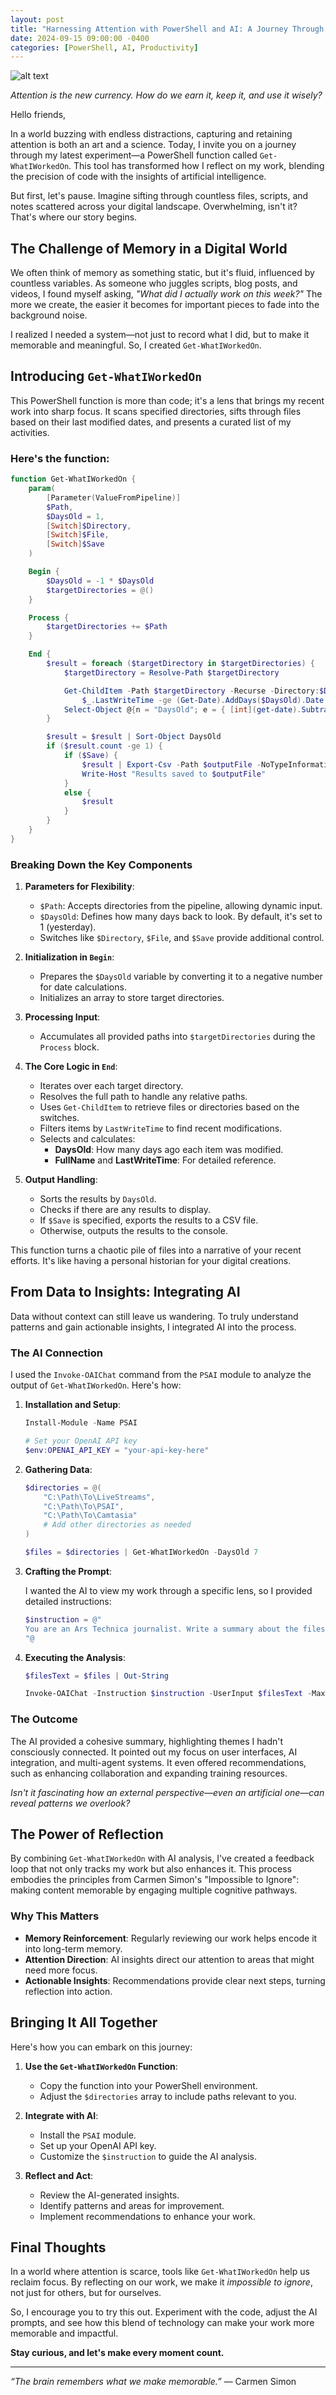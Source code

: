 ```yaml
---
layout: post
title: "Harnessing Attention with PowerShell and AI: A Journey Through 'Get-WhatIWorkedOn'"
date: 2024-09-15 09:00:00 -0400
categories: [PowerShell, AI, Productivity]
---
```


![alt text](/images/posts/Get-WhatIWorkedOn.png)

*Attention is the new currency. How do we earn it, keep it, and use it wisely?*

Hello friends,

In a world buzzing with endless distractions, capturing and retaining attention is both an art and a science. Today, I invite you on a journey through my latest experiment—a PowerShell function called `Get-WhatIWorkedOn`. This tool has transformed how I reflect on my work, blending the precision of code with the insights of artificial intelligence.

But first, let's pause. Imagine sifting through countless files, scripts, and notes scattered across your digital landscape. Overwhelming, isn't it? That's where our story begins.

## The Challenge of Memory in a Digital World

We often think of memory as something static, but it's fluid, influenced by countless variables. As someone who juggles scripts, blog posts, and videos, I found myself asking, *"What did I actually work on this week?"* The more we create, the easier it becomes for important pieces to fade into the background noise.

I realized I needed a system—not just to record what I did, but to make it memorable and meaningful. So, I created `Get-WhatIWorkedOn`.

## Introducing `Get-WhatIWorkedOn`

This PowerShell function is more than code; it's a lens that brings my recent work into sharp focus. It scans specified directories, sifts through files based on their last modified dates, and presents a curated list of my activities.

### Here's the function:

```powershell
function Get-WhatIWorkedOn {
    param(
        [Parameter(ValueFromPipeline)]
        $Path,
        $DaysOld = 1,
        [Switch]$Directory,
        [Switch]$File,
        [Switch]$Save
    )

    Begin {
        $DaysOld = -1 * $DaysOld
        $targetDirectories = @()
    }

    Process {
        $targetDirectories += $Path
    }

    End {
        $result = foreach ($targetDirectory in $targetDirectories) {
            $targetDirectory = Resolve-Path $targetDirectory

            Get-ChildItem -Path $targetDirectory -Recurse -Directory:$Directory -File:$File | Where-Object { 
                $_.LastWriteTime -ge (Get-Date).AddDays($DaysOld).Date } | 
            Select-Object @{n = "DaysOld"; e = { [int](get-date).Subtract($_.LastWriteTime).TotalDays } }, fullname, LastWriteTime 
        }

        $result = $result | Sort-Object DaysOld
        if ($result.count -ge 1) {
            if ($Save) {
                $result | Export-Csv -Path $outputFile -NoTypeInformation
                Write-Host "Results saved to $outputFile"
            }
            else {
                $result 
            }
        }
    }  
}
```

### Breaking Down the Key Components

1. **Parameters for Flexibility**:
   - `$Path`: Accepts directories from the pipeline, allowing dynamic input.
   - `$DaysOld`: Defines how many days back to look. By default, it's set to 1 (yesterday).
   - Switches like `$Directory`, `$File`, and `$Save` provide additional control.

2. **Initialization in `Begin`**:
   - Prepares the `$DaysOld` variable by converting it to a negative number for date calculations.
   - Initializes an array to store target directories.

3. **Processing Input**:
   - Accumulates all provided paths into `$targetDirectories` during the `Process` block.

4. **The Core Logic in `End`**:
   - Iterates over each target directory.
   - Resolves the full path to handle any relative paths.
   - Uses `Get-ChildItem` to retrieve files or directories based on the switches.
   - Filters items by `LastWriteTime` to find recent modifications.
   - Selects and calculates:
     - **DaysOld**: How many days ago each item was modified.
     - **FullName** and **LastWriteTime**: For detailed reference.

5. **Output Handling**:
   - Sorts the results by `DaysOld`.
   - Checks if there are any results to display.
   - If `$Save` is specified, exports the results to a CSV file.
   - Otherwise, outputs the results to the console.

This function turns a chaotic pile of files into a narrative of your recent efforts. It's like having a personal historian for your digital creations.

## From Data to Insights: Integrating AI

Data without context can still leave us wandering. To truly understand patterns and gain actionable insights, I integrated AI into the process.

### The AI Connection

I used the `Invoke-OAIChat` command from the `PSAI` module to analyze the output of `Get-WhatIWorkedOn`. Here's how:

1. **Installation and Setup**:

   ```powershell
   Install-Module -Name PSAI

   # Set your OpenAI API key
   $env:OPENAI_API_KEY = "your-api-key-here"
   ```

2. **Gathering Data**:

   ```powershell
   $directories = @(
       "C:\Path\To\LiveStreams",
       "C:\Path\To\PSAI",
       "C:\Path\To\Camtasia"
       # Add other directories as needed
   )

   $files = $directories | Get-WhatIWorkedOn -DaysOld 7
   ```

3. **Crafting the Prompt**:

   I wanted the AI to view my work through a specific lens, so I provided detailed instructions:

   ```powershell
   $instruction = @"
   You are an Ars Technica journalist. Write a summary about the files worked on. The names of the files are good indications of what was worked on. Look at the files worked on in the similar time frame and see if you can distill a connection. If possible, make recommendations for future work.
   "@
   ```

4. **Executing the Analysis**:

   ```powershell
   $filesText = $files | Out-String

   Invoke-OAIChat -Instruction $instruction -UserInput $filesText -MaxTokens 1024 -Temperature 0.7 | Out-File -FilePath "C:\Path\To\Analysis.md"
   ```

### The Outcome

The AI provided a cohesive summary, highlighting themes I hadn't consciously connected. It pointed out my focus on user interfaces, AI integration, and multi-agent systems. It even offered recommendations, such as enhancing collaboration and expanding training resources.

*Isn't it fascinating how an external perspective—even an artificial one—can reveal patterns we overlook?*

## The Power of Reflection

By combining `Get-WhatIWorkedOn` with AI analysis, I've created a feedback loop that not only tracks my work but also enhances it. This process embodies the principles from Carmen Simon's "Impossible to Ignore": making content memorable by engaging multiple cognitive pathways.

### Why This Matters

- **Memory Reinforcement**: Regularly reviewing our work helps encode it into long-term memory.
- **Attention Direction**: AI insights direct our attention to areas that might need more focus.
- **Actionable Insights**: Recommendations provide clear next steps, turning reflection into action.

## Bringing It All Together

Here's how you can embark on this journey:

1. **Use the `Get-WhatIWorkedOn` Function**:

   - Copy the function into your PowerShell environment.
   - Adjust the `$directories` array to include paths relevant to you.

2. **Integrate with AI**:

   - Install the `PSAI` module.
   - Set up your OpenAI API key.
   - Customize the `$instruction` to guide the AI analysis.

3. **Reflect and Act**:

   - Review the AI-generated insights.
   - Identify patterns and areas for improvement.
   - Implement recommendations to enhance your work.

## Final Thoughts

In a world where attention is scarce, tools like `Get-WhatIWorkedOn` help us reclaim focus. By reflecting on our work, we make it *impossible to ignore*, not just for others, but for ourselves.

So, I encourage you to try this out. Experiment with the code, adjust the AI prompts, and see how this blend of technology can make your work more memorable and impactful.

**Stay curious, and let's make every moment count.**

---

*“The brain remembers what we make memorable.”* — Carmen Simon